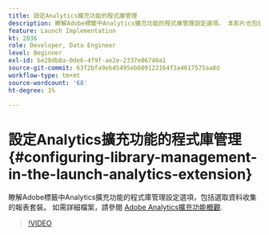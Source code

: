 ```yaml
---
title: 設定Analytics擴充功能的程式庫管理
description: 瞭解Adobe標籤中Analytics擴充功能的程式庫管理設定選項。 本影片也包括選取資料收集的報告套裝。
feature: Launch Implementation
kt: 2836
role: Developer, Data Engineer
level: Beginner
exl-id: be28db8a-0de6-4f9f-ae2e-2337e86740a1
source-git-commit: 63f2bfa9eb45495eb609122164f3a4617575aa8d
workflow-type: tm+mt
source-wordcount: '68'
ht-degree: 1%

---
```


# 設定Analytics擴充功能的程式庫管理 {#configuring-library-management-in-the-launch-analytics-extension}

瞭解Adobe標籤中Analytics擴充功能的程式庫管理設定選項，包括選取資料收集的報表套裝。  如需詳細檔案，請參閱 [Adobe Analytics擴充功能概觀](https://experienceleague.adobe.com/docs/experience-platform/tags/extensions/client/analytics/overview.html?lang=zh-Hant).

>[!VIDEO](https://video.tv.adobe.com/v/27092/?quality=12&learn=on)
